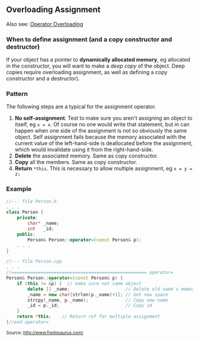 ## Overloading Assignment

Also see: [Operator Overloading](../04-OperatorOverloading/README.md)

### When to define assignment (and a copy constructor and destructor)

If your object has a pointer to **dynamically allocated memory**, eg allocated in the constructor,
you will want to make a *deep copy* of the object. Deep copies require overloading assignment, as
well as defining a copy constructor and a destructor).

### Pattern

The following steps are a typical for the assignment operator.

1.  **No self-assignment**. Test to make sure you aren't assigning an object to itself, eg `x = x`.
    Of course no one would write that statement, but in can happen when one side of the assignment
    is not so obviously the same object. Self assignment fails because the memory associated with
    the current value of the left-hand-side is deallocated before the assignment, which would
    invalidate using it from the right-hand-side.
2.  **Delete** the associated memory. Same as copy constructor.
3.  **Copy** all the members. Same as copy constructor.
4.  **Return** `*this`. This is necessary to allow multiple assignment, eg `x = y = z;`

### Example

```cpp
//--- file Person.h
. . .
class Person {
    private:
        char* _name;
        int   _id;
    public:
        Person& Person::operator=(const Person& p);
    . . .
}
```

```cpp
//--- file Person.cpp
. . .
//=================================================== operator=
Person& Person::operator=(const Person& p) {
    if (this != &p) {  // make sure not same object
        delete [] _name;                     // Delete old name's memory.
        _name = new char[strlen(p._name)+1]; // Get new space
        strcpy(_name, p._name);              // Copy new name
        _id = p._id;                         // Copy id
    }
    return *this;    // Return ref for multiple assignment
}//end operator=
```

<sub>Source: http://www.fredosaurus.com/</sub>